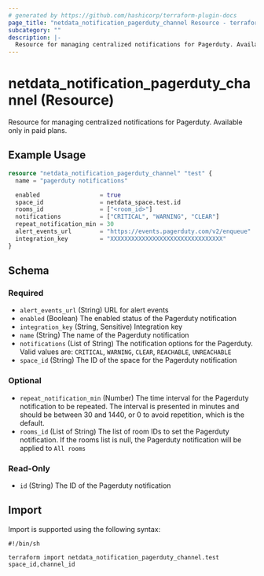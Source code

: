 ```yaml
---
# generated by https://github.com/hashicorp/terraform-plugin-docs
page_title: "netdata_notification_pagerduty_channel Resource - terraform-provider-netdata"
subcategory: ""
description: |-
  Resource for managing centralized notifications for Pagerduty. Available only in paid plans.
---
```


# netdata_notification_pagerduty_channel (Resource)

Resource for managing centralized notifications for Pagerduty. Available only in paid plans.

## Example Usage

```terraform
resource "netdata_notification_pagerduty_channel" "test" {
  name = "pagerduty notifications"

  enabled                 = true
  space_id                = netdata_space.test.id
  rooms_id                = ["<room_id>"]
  notifications           = ["CRITICAL", "WARNING", "CLEAR"]
  repeat_notification_min = 30
  alert_events_url        = "https://events.pagerduty.com/v2/enqueue"
  integration_key         = "XXXXXXXXXXXXXXXXXXXXXXXXXXXXXXXX"
}
```

<!-- schema generated by tfplugindocs -->
## Schema

### Required

- `alert_events_url` (String) URL for alert events
- `enabled` (Boolean) The enabled status of the Pagerduty notification
- `integration_key` (String, Sensitive) Integration key
- `name` (String) The name of the Pagerduty notification
- `notifications` (List of String) The notification options for the Pagerduty. Valid values are: `CRITICAL`, `WARNING`, `CLEAR`, `REACHABLE`, `UNREACHABLE`
- `space_id` (String) The ID of the space for the Pagerduty notification

### Optional

- `repeat_notification_min` (Number) The time interval for the Pagerduty notification to be repeated. The interval is presented in minutes and should be between 30 and 1440, or 0 to avoid repetition, which is the default.
- `rooms_id` (List of String) The list of room IDs to set the Pagerduty notification. If the rooms list is null, the Pagerduty notification will be applied to `All rooms`

### Read-Only

- `id` (String) The ID of the Pagerduty notification

## Import

Import is supported using the following syntax:

```shell
#!/bin/sh

terraform import netdata_notification_pagerduty_channel.test space_id,channel_id
```

